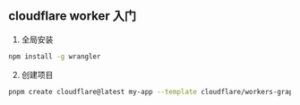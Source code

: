 ## cloudflare worker 入门

1. 全局安装

```bash
npm install -g wrangler
```

2. 创建项目

```bash
pnpm create cloudflare@latest my-app --template cloudflare/workers-graphql-server
```
